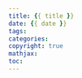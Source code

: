 ```yaml
---
title: {{ title }}
date: {{ date }}
tags:
categories:
copyright: true
mathjax: 
toc: 
---
```

